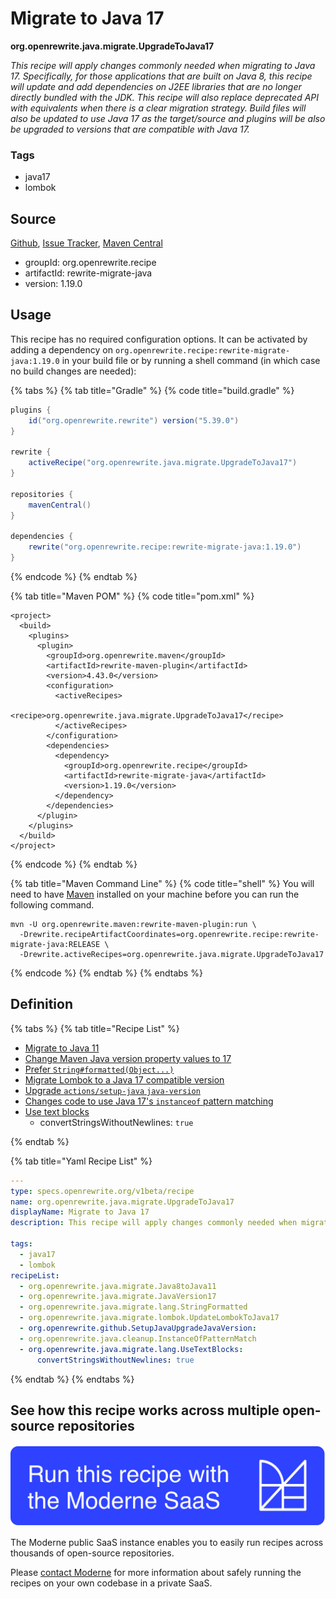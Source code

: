 # Migrate to Java 17

**org.openrewrite.java.migrate.UpgradeToJava17**

_This recipe will apply changes commonly needed when migrating to Java 17. Specifically, for those applications that are built on Java 8, this recipe will update and add dependencies on J2EE libraries that are no longer directly bundled with the JDK. This recipe will also replace deprecated API with equivalents when there is a clear migration strategy. Build files will also be updated to use Java 17 as the target/source and plugins will be also be upgraded to versions that are compatible with Java 17._

### Tags

* java17
* lombok

## Source

[Github](https://github.com/openrewrite/rewrite-migrate-java/blob/main/src/main/resources/META-INF/rewrite/java-version-17.yml), [Issue Tracker](https://github.com/openrewrite/rewrite-migrate-java/issues), [Maven Central](https://central.sonatype.com/artifact/org.openrewrite.recipe/rewrite-migrate-java/1.19.0/jar)

* groupId: org.openrewrite.recipe
* artifactId: rewrite-migrate-java
* version: 1.19.0


## Usage

This recipe has no required configuration options. It can be activated by adding a dependency on `org.openrewrite.recipe:rewrite-migrate-java:1.19.0` in your build file or by running a shell command (in which case no build changes are needed): 

{% tabs %}
{% tab title="Gradle" %}
{% code title="build.gradle" %}
```groovy
plugins {
    id("org.openrewrite.rewrite") version("5.39.0")
}

rewrite {
    activeRecipe("org.openrewrite.java.migrate.UpgradeToJava17")
}

repositories {
    mavenCentral()
}

dependencies {
    rewrite("org.openrewrite.recipe:rewrite-migrate-java:1.19.0")
}
```
{% endcode %}
{% endtab %}

{% tab title="Maven POM" %}
{% code title="pom.xml" %}
```markup
<project>
  <build>
    <plugins>
      <plugin>
        <groupId>org.openrewrite.maven</groupId>
        <artifactId>rewrite-maven-plugin</artifactId>
        <version>4.43.0</version>
        <configuration>
          <activeRecipes>
            <recipe>org.openrewrite.java.migrate.UpgradeToJava17</recipe>
          </activeRecipes>
        </configuration>
        <dependencies>
          <dependency>
            <groupId>org.openrewrite.recipe</groupId>
            <artifactId>rewrite-migrate-java</artifactId>
            <version>1.19.0</version>
          </dependency>
        </dependencies>
      </plugin>
    </plugins>
  </build>
</project>
```
{% endcode %}
{% endtab %}

{% tab title="Maven Command Line" %}
{% code title="shell" %}
You will need to have [Maven](https://maven.apache.org/download.cgi) installed on your machine before you can run the following command.

```shell
mvn -U org.openrewrite.maven:rewrite-maven-plugin:run \
  -Drewrite.recipeArtifactCoordinates=org.openrewrite.recipe:rewrite-migrate-java:RELEASE \
  -Drewrite.activeRecipes=org.openrewrite.java.migrate.UpgradeToJava17
```
{% endcode %}
{% endtab %}
{% endtabs %}


## Definition

{% tabs %}
{% tab title="Recipe List" %}
* [Migrate to Java 11](../../java/migrate/java8tojava11.md)
* [Change Maven Java version property values to 17](../../java/migrate/javaversion17.md)
* [Prefer `String#formatted(Object...)`](../../java/migrate/lang/stringformatted.md)
* [Migrate Lombok to a Java 17 compatible version](../../java/migrate/lombok/updatelomboktojava17.md)
* [Upgrade `actions/setup-java` `java-version`](../../github/setupjavaupgradejavaversion.md)
* [Changes code to use Java 17's `instanceof` pattern matching](../../java/cleanup/instanceofpatternmatch.md)
* [Use text blocks](../../java/migrate/lang/usetextblocks.md)
  * convertStringsWithoutNewlines: `true`

{% endtab %}

{% tab title="Yaml Recipe List" %}
```yaml
---
type: specs.openrewrite.org/v1beta/recipe
name: org.openrewrite.java.migrate.UpgradeToJava17
displayName: Migrate to Java 17
description: This recipe will apply changes commonly needed when migrating to Java 17. Specifically, for those applications that are built on Java 8, this recipe will update and add dependencies on J2EE libraries that are no longer directly bundled with the JDK. This recipe will also replace deprecated API with equivalents when there is a clear migration strategy. Build files will also be updated to use Java 17 as the target/source and plugins will be also be upgraded to versions that are compatible with Java 17.

tags:
  - java17
  - lombok
recipeList:
  - org.openrewrite.java.migrate.Java8toJava11
  - org.openrewrite.java.migrate.JavaVersion17
  - org.openrewrite.java.migrate.lang.StringFormatted
  - org.openrewrite.java.migrate.lombok.UpdateLombokToJava17
  - org.openrewrite.github.SetupJavaUpgradeJavaVersion:
  - org.openrewrite.java.cleanup.InstanceOfPatternMatch
  - org.openrewrite.java.migrate.lang.UseTextBlocks:
      convertStringsWithoutNewlines: true

```
{% endtab %}
{% endtabs %}

## See how this recipe works across multiple open-source repositories

[![Moderne Link Image](/.gitbook/assets/ModerneRecipeButton.png)](https://public.moderne.io/recipes/org.openrewrite.java.migrate.UpgradeToJava17)

The Moderne public SaaS instance enables you to easily run recipes across thousands of open-source repositories.

Please [contact Moderne](https://moderne.io/product) for more information about safely running the recipes on your own codebase in a private SaaS.
